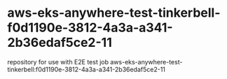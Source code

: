 # aws-eks-anywhere-test-tinkerbell-f0d1190e-3812-4a3a-a341-2b36edaf5ce2-11
repository for use with E2E test job aws-eks-anywhere-test-tinkerbell:f0d1190e-3812-4a3a-a341-2b36edaf5ce2-11
